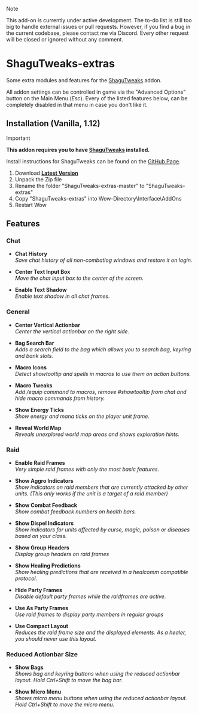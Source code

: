 > [!NOTE]  
> This add-on is currently under active development.
> The to-do list is still too big to handle external issues or pull requests.
> However, if you find a bug in the current codebase, please contact me via Discord.
> Every other request will be closed or ignored without any comment.

# ShaguTweaks-extras

Some extra modules and features for the [ShaguTweaks](https://github.com/shagu/ShaguTweaks) addon.

All addon settings can be controlled in game via the "Advanced Options" button on the Main Menu (*Esc*).
Every of the listed features below, can be completely disabled in that menu in case you don't like it.


## Installation (Vanilla, 1.12)

> [!IMPORTANT]
>
> **This addon requires you to have [ShaguTweaks](https://github.com/shagu/ShaguTweaks) installed.**
>
> Install instructions for ShaguTweaks can be found on the [GitHub Page](https://github.com/shagu/ShaguTweaks).

1. Download **[Latest Version](https://github.com/shagu/ShaguTweaks-extras/archive/master.zip)**
2. Unpack the Zip file
3. Rename the folder "ShaguTweaks-extras-master" to "ShaguTweaks-extras"
4. Copy "ShaguTweaks-extras" into Wow-Directory\Interface\AddOns
5. Restart Wow


## Features

### Chat

- **Chat History**  
  *Save chat history of all non-combatlog windows and restore it on login.*

- **Center Text Input Box**  
  *Move the chat input box to the center of the screen.*

- **Enable Text Shadow**  
  *Enable text shadow in all chat frames.*


### General

- **Center Vertical Actionbar**  
  *Center the vertical actionbar on the right side.*

- **Bag Search Bar**  
  *Adds a search field to the bag which allows you to search bag, keyring and bank slots.*

- **Macro Icons**  
  *Detect showtooltip and spells in macros to use them on action buttons.*

- **Macro Tweaks**  
  *Add /equip command to macros, remove #showtooltip from chat and hide macro commands from history.*

- **Show Energy Ticks**  
  *Show energy and mana ticks on the player unit frame.*

- **Reveal World Map**  
  *Reveals unexplored world map areas and shows exploration hints.*


### Raid

- **Enable Raid Frames**  
  *Very simple raid frames with only the most basic features.*

- **Show Aggro Indicators**  
  *Show indicators on raid members that are currently attacked by other units. (This only works if the unit is a target of a raid member)*

- **Show Combat Feedback**  
  *Show combat feedback numbers on health bars.*

- **Show Dispel Indicators**  
  *Show indicators for units affected by curse, magic, poison or diseases based on your class.*

- **Show Group Headers**  
  *Display group headers on raid frames*

- **Show Healing Predictions**  
  *Show healing predictions that are received in a healcomm compatible protocol.*

- **Hide Party Frames**  
  *Disable default party frames while the raidframes are active.*

- **Use As Party Frames**  
  *Use raid frames to display party members in regular groups*

- **Use Compact Layout**  
  *Reduces the raid frame size and the displayed elements. As a healer, you should never use this layout.*


### Reduced Actionbar Size

- **Show Bags**  
  *Shows bag and keyring buttons when using the reduced actionbar layout. Hold Ctrl+Shift to move the bag bar.*

- **Show Micro Menu**  
  *Shows micro menu buttons when using the reduced actionbar layout. Hold Ctrl+Shift to move the micro menu.*

